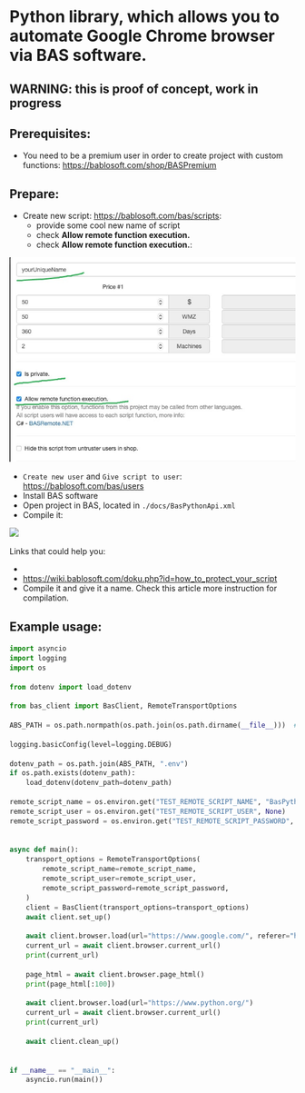 # Python library, which allows you to automate Google Chrome browser via BAS software.

## WARNING: this is proof of concept, work in progress

## Prerequisites:

- You need to be a premium user in order to create project with custom functions: https://bablosoft.com/shop/BASPremium

## Prepare:

- Create new script: https://bablosoft.com/bas/scripts:
    - provide some cool new name of script
    - check **Allow remote function execution.**
    - check **Allow remote function execution.**:

![](./docs/img/create_custom_project_admin_panel.jpg)

- `Create new user` and `Give script to user`: https://bablosoft.com/bas/users
- Install BAS software
- Open project in BAS, located in `./docs/BasPythonApi.xml`
- Compile it:

![](./docs/compile_1.jpg)


Links that could help you:

-
- https://wiki.bablosoft.com/doku.php?id=how_to_protect_your_script
- Compile it and give it a name. Check this article more instruction for compilation.

## Example usage:

```python
import asyncio
import logging
import os

from dotenv import load_dotenv

from bas_client import BasClient, RemoteTransportOptions

ABS_PATH = os.path.normpath(os.path.join(os.path.dirname(__file__)))  # root project directory

logging.basicConfig(level=logging.DEBUG)

dotenv_path = os.path.join(ABS_PATH, ".env")
if os.path.exists(dotenv_path):
    load_dotenv(dotenv_path=dotenv_path)

remote_script_name = os.environ.get("TEST_REMOTE_SCRIPT_NAME", "BasPythonApi")
remote_script_user = os.environ.get("TEST_REMOTE_SCRIPT_USER", None)
remote_script_password = os.environ.get("TEST_REMOTE_SCRIPT_PASSWORD", None)


async def main():
    transport_options = RemoteTransportOptions(
        remote_script_name=remote_script_name,
        remote_script_user=remote_script_user,
        remote_script_password=remote_script_password,
    )
    client = BasClient(transport_options=transport_options)
    await client.set_up()

    await client.browser.load(url="https://www.google.com/", referer="https://www.google.com/")
    current_url = await client.browser.current_url()
    print(current_url)

    page_html = await client.browser.page_html()
    print(page_html[:100])

    await client.browser.load(url="https://www.python.org/")
    current_url = await client.browser.current_url()
    print(current_url)

    await client.clean_up()


if __name__ == "__main__":
    asyncio.run(main())

```
